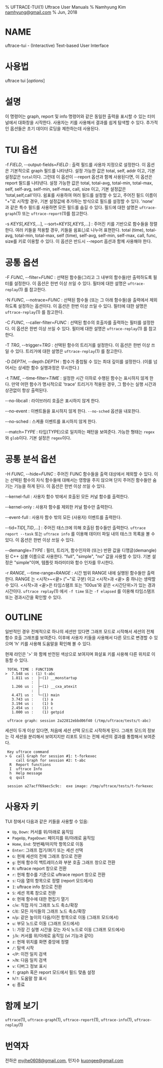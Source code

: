 % UFTRACE-TUI(1) Uftrace User Manuals
% Namhyung Kim <namhyung@gmail.com>
% Jun, 2018

NAME
====
uftrace-tui - (Interactive) Text-based User Interface


사용법
======
uftrace tui [*options*]


설명
====
이 명령어는 graph, report 및 info 명령어와 같은 동일한 출력을 표시할 수 있는
터미널에서 대화창을 시작한다.  사용자는 키를 사용해서 결과를 쉽게 탐색할 수 있다.
추가적인 옵션들은 초기 데이터 로딩을 제한하는데 사용된다.


TUI 옵션
=========
-f *FIELD*, \--output-fields=*FIELD*
:   출력 필드를 사용자 지정으로 설정한다. 이 옵션은 기본적으로 graph 필드를 나타낸다.
    설정 가능한 값은 total, self, addr 이고, 기본 설정값은 `total`이다.
    그런데 이 옵션이 --report 옵션과 함께 사용된다면, 이 옵션은 report 필드를 나타낸다.
    설정 가능한 값은 total, total-avg, total-min, total-max, self, self-avg, self-min,
    self-max, call, size 이고, 기본 설정값은 'total,self,call'이다.
    쉼표를 사용하여 여러 필드를 설정할 수 있고, 주어진 필드 이름이 "+"로 시작할 경우,
    기본 설정값에 추가하는 방식으로 필드를 설정할 수 있다.
    'none' 과 같은 특수 필드를 사용하면 모든 필드를 숨길 수 있다.
    필드에 대한 설명은 `uftrace-graph`(1) 또는 `uftrace-report`(1)를 참고한다.

-s *KEYS*[,*KEYS*,...], --sort=*KEYS*[,*KEYS*,...]
:   주어진 키를 기반으로 함수들을 정렬한다.
    여러 키들을 적용할 경우, 키들을 쉼표(,)로 나누어 표현한다.  total (time), total-avg,
    total-min, total-max, self (time), self-avg, self-min, self-max, call, func, size를
    키로 이용할 수 있다.  이 옵션은 반드시 --report 옵션과 함께 사용해야 한다.

공통 옵션
=========
-F *FUNC*, \--filter=*FUNC*
:   선택된 함수들(그리고 그 내부의 함수들)만 출력하도록 필터를 설정한다.
    이 옵션은 한번 이상 쓰일 수 있다. 필터에 대한 설명은 `uftrace-replay`(1) 를
    참고한다.

-N *FUNC*, \--notrace=*FUNC*
:   선택된 함수들 (또는 그 아래 함수들)을 출력에서 제외하도록 설정하는 옵션이다.
    이 옵션은 한번 이상 쓰일 수 있다. 필터에 대한 설명은 `uftrace-replay`(1) 를
    참고한다.

-C *FUNC*, \--caller-filter=*FUNC*
:   선택된 함수의 호출자를 출력하는 필터를 설정한다. 이 옵션은 한번 이상 쓰일 수 있다.
    필터에 대한 설명은 `uftrace-replay`(1) 를 참고한다.

-T *TRG*, \--trigger=*TRG*
:   선택된 함수의 트리거를 설정한다. 이 옵션은 한번 이상 쓰일 수 있다.
    트리거에 대한 설명은 `uftrace-replay`(1) 를 참고한다.

-D *DEPTH*, \--depth *DEPTH*
:   함수가 중첩될 수 있는 최대 깊이를 설정한다.
    (이를 넘어서는 상세한 함수 실행과정은 무시한다.)

-t *TIME*, \--time-filter=*TIME*
:   설정한 시간 이하로 수행된 함수는 표시하지 않게 한다. 만약 어떤 함수가
    명시적으로 'trace' 트리거가 적용된 경우, 그 함수는 실행 시간과 상관없이 항상
    출력된다.

\--no-libcall
:   라이브러리 호출은 표시하지 않게 한다.

\--no-event
:   이벤트들을 표시하지 않게 한다.  `--no-sched` 옵션을 내포한다.

\--no-sched
:   스케줄 이벤트를 표시하지 않게 한다.

\--match=*TYPE*
:   타입(TYPE)으로 일치하는 패턴을 보여준다. 가능한 형태는 `regex`와 `glob`이다.
    기본 설정은 `regex`이다.


공통 분석 옵션
=======================
-H *FUNC*, \--hide=*FUNC*
:   주어진 FUNC 함수들을 출력 대상에서 제외할 수 있다.  이는 선택된 함수의 자식
    함수들에 대해서는 영향을 주지 않으며 단지 주어진 함수들만 숨기는 기능을 하게
    된다. 이 옵션은 한번 이상 쓰일 수 있다.

\--kernel-full
:   사용자 함수 밖에서 호출된 모든 커널 함수를 출력한다.

\--kernel-only
:   사용자 함수를 제외한 커널 함수만 출력한다.

\--event-full
:   사용자 함수 밖의 모든 (사용자) 이벤트를 출력한다.

\--tid=*TID*[,*TID*,...]
:   주어진 태스크에 의해 호출된 함수들만 출력한다. `uftrace report --task`
    또는 `uftrace info` 를 이용해 데이터 파일 내의 태스크 목록을 볼 수 있다.
    이 옵션은 한번 이상 쓰일 수 있다.

\--demangle=*TYPE*
:   필터, 트리거, 함수인자와 (또는) 반환 값을 디맹글(demangle)된 C++ 심볼
    이름으로 사용한다. "full", "simple", "no" 값을 사용할 수 있다.
    기본 설정은 "simple"이며, 템플릿 파라미터와 함수 인자를 무시한다.

-r *RANGE*, \--time-range=*RANGE*
:   시간 범위 RANGE 내에 실행된 함수들만 출력한다. RANGE 는 \<시작\>~\<끝\>
    ("~"로 구분) 이고 \<시작\>과 \<끝\> 중 하나는 생략할 수 있다. \<시작\>과
    \<끝\>은 타임스탬프 또는 '100us'와 같은 \<시간단위\>가 있는 경과시간이다.
    `uftrace replay`(1) 에서 `-f time` 또는 `-f elapsed` 를 이용해 타임스탬프
    또는 경과시간을 확인할 수 있다.


OUTLINE
=======
일반적인 경우 전체적으로 하나의 세션만 있다면 그래프 모드로 시작해서 세션의
전체 함수 호출 그래프를 보여준다.  이후에 사용자 키들을 사용해서 다른 모드로
변경할 수 있으며 'h' 키를 사용해 도움말을 확인해 볼 수 있다.

현재 라인은 '>' 와 함께 반전된 색상으로 보여지며 화살표 키를 사용해 다른 위치로
이동할 수 있다.

     TOTAL TIME : FUNCTION
    >  7.548 us : (1) t-abc
       1.811 us :  ├─(1) __monstartup
                :  │
       1.266 us :  ├─(1) __cxa_atexit
                :  │
       4.471 us :  └─(1) main
       3.743 us :    (1) a
       3.194 us :    (1) b
       2.454 us :    (1) c
       1.000 us :    (1) getpid

     uftrace graph: session 2a22812ebbd06f40 (/tmp/uftrace/tests/t-abc)

세션이 두개 이상 있다면, 처음에 세션 선택 모드로 시작하게 된다.
그래프 모드의 정보는 각 세션을 분리해서 보여지지만 리포트 모드는 전체 세션의
결과를 통합해서 보여준다.

     Key uftrace command
    > G  call Graph for session #1: t-forkexec
         call Graph for session #2: t-abc
      R  Report functions
      I  uftrace Info
      h  Help message
      q  quit

     session a27acff69aec5c9c:  exe image: /tmp/uftrace/tests/t-forkexec


사용자 키
=========
TUI 창에서 다음과 같은 키들을 사용할 수 있음:

 * `Up`, `Down`:          커서를 위/아래로 움직임
 * `PageUp`, `PageDown`:  페이지를 위/아래로 움직임
 * `Home`, `End`:         첫번째/마지막 항목으로 이동
 * `Enter`:               그래프 접기/펴기 또는 세션 선택
 * `G`:                   현재 세션의 전체 그래프 창으로 전환
 * `g`:                   현재 함수의 백트레이스와 부분 호출 그래프 창으로 전환
 * `R`:                   uftrace report 창으로 전환
 * `r`:                   현재 함수를 기준으로 uftrace report 창으로 전환
 * `s`:                   다음 열의 항목으로 정렬 (report 모드에서)
 * `I`:                   uftrace info 창으로 전환
 * `S`:                   세션 목록 창으로 전환
 * `O`:                   현재 함수에 대한 편집기 열기
 * `c`/`e`:               직접 자식 그래프 노드 축소/확장
 * `C`/`E`:               모든 자식들의 그래프 노드 축소/확장
 * `n`/`p`:               같은 높이의 다음/이전 항목으로 이동 (그래프 모드에서)
 * `u`:                   부모 노드로 이동 (그래프 모드에서)
 * `l`:                   가장 긴 실행 시간을 갖는 자식 노드로 이동 (그래프 모드에서)
 * `j`/`k`:               커서를 위/아래로 움직임 (vi 기능과 같이)
 * `z`:                   현재 위치를 화면 중앙에 정렬
 * `/`:                   탐색 시작
 * `<`/`P`:               이전 일치 검색
 * `>`/`N`:               다음 일치 검색
 * `v`:                   디버그 정보 표시
 * `f`:                   graph 혹은 report 모드에서 필드 맞춤 설정
 * `h`/`?`:               도움말 창 표시
 * `q`:                   종료


함께 보기
========
`uftrace`(1), `uftrace-graph`(1), `uftrace-report`(1), `uftrace-info`(1), `uftrace-replay`(1)


번역자
======
전하은 <myjhe0608@gmail.com>, 민지수 <kuongee@gmail.com>
